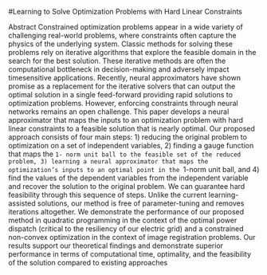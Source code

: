
#Learning to Solve Optimization Problems with Hard Linear Constraints

Abstract
Constrained optimization problems appear in a wide variety
of challenging real-world problems, where constraints often
capture the physics of the underlying system. Classic methods
for solving these problems rely on iterative algorithms
that explore the feasible domain in the search for the best solution.
These iterative methods are often the computational
bottleneck in decision-making and adversely impact timesensitive
applications. Recently, neural approximators have
shown promise as a replacement for the iterative solvers that
can output the optimal solution in a single feed-forward providing
rapid solutions to optimization problems. However,
enforcing constraints through neural networks remains an
open challenge. This paper develops a neural approximator
that maps the inputs to an optimization problem with hard
linear constraints to a feasible solution that is nearly optimal.
Our proposed approach consists of four main steps: 1) reducing
the original problem to optimization on a set of independent
variables, 2) finding a gauge function that maps the `1-
norm unit ball to the feasible set of the reduced problem, 3)
learning a neural approximator that maps the optimization’s
inputs to an optimal point in the `1-norm unit ball, and 4)
find the values of the dependent variables from the independent
variable and recover the solution to the original problem.
We can guarantee hard feasibility through this sequence
of steps. Unlike the current learning-assisted solutions, our
method is free of parameter-tuning and removes iterations altogether.
We demonstrate the performance of our proposed
method in quadratic programming in the context of the optimal
power dispatch (critical to the resiliency of our electric
grid) and a constrained non-convex optimization in the context
of image registration problems. Our results support our
theoretical findings and demonstrate superior performance in
terms of computational time, optimality, and the feasibility of
the solution compared to existing approaches
